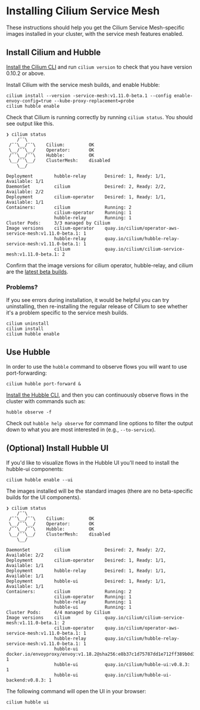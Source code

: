 # Installing Cilium Service Mesh

These instructions should help you get the Cilium Service Mesh-specific images installed in your cluster, with the service mesh features enabled. 

## Install Cilium and Hubble

[Install the Cilium CLI](https://docs.cilium.io/en/v1.11/gettingstarted/k8s-install-default/#install-the-cilium-cli) and run `cilium version` to check that you have version 0.10.2 or above.

Install Cilium with the service mesh builds, and enable Hubble:

```
cilium install --version -service-mesh:v1.11.0-beta.1 --config enable-envoy-config=true --kube-proxy-replacement=probe
cilium hubble enable
```

Check that Cilium is running correctly by running `cilium status`. You should see output like this. 

```
❯ cilium status
    /¯¯\
 /¯¯\__/¯¯\    Cilium:         OK
 \__/¯¯\__/    Operator:       OK
 /¯¯\__/¯¯\    Hubble:         OK
 \__/¯¯\__/    ClusterMesh:    disabled
    \__/

Deployment        hubble-relay       Desired: 1, Ready: 1/1, Available: 1/1
DaemonSet         cilium             Desired: 2, Ready: 2/2, Available: 2/2
Deployment        cilium-operator    Desired: 1, Ready: 1/1, Available: 1/1
Containers:       cilium             Running: 2
                  cilium-operator    Running: 1
                  hubble-relay       Running: 1
Cluster Pods:     3/3 managed by Cilium
Image versions    cilium-operator    quay.io/cilium/operator-aws-service-mesh:v1.11.0-beta.1: 1
                  hubble-relay       quay.io/cilium/hubble-relay-service-mesh:v1.11.0-beta.1: 1
                  cilium             quay.io/cilium/cilium-service-mesh:v1.11.0-beta.1: 2
```

Confirm that the image versions for cilium operator, hubble-relay, and cilium are the [latest beta builds](https://github.com/cilium/cilium-service-mesh-beta#image-tags).

### Problems? 

If you see errors during installation, it would be helpful you can try uninstalling, then re-installing the regular release of Cilium to see whether it's a problem specific to the service mesh builds. 

```
cilium uninstall 
cilium install 
cilium hubble enable
```

## Use Hubble 

In order to use the `hubble` command to observe flows you will want to use port-forwarding: 

```
cilium hubble port-forward & 
```

[Install the Hubble CLI](https://docs.cilium.io/en/v1.11/gettingstarted/hubble_setup/#install-the-hubble-client), and then you can continuously observe flows in the cluster with commands such as: 

```
hubble observe -f
```

Check out `hubble help observe` for command line options to filter the output down to what you are most interested in (e.g., `--to-service`).

## (Optional) Install Hubble UI

If you'd like to visualize flows in the Hubble UI you'll need to install the hubble-ui components: 

```
cilium hubble enable --ui 
```

The images installed will be the standard images (there are no beta-specific builds for the UI components). 

```
❯ cilium status
    /¯¯\
 /¯¯\__/¯¯\    Cilium:         OK
 \__/¯¯\__/    Operator:       OK
 /¯¯\__/¯¯\    Hubble:         OK
 \__/¯¯\__/    ClusterMesh:    disabled
    \__/

DaemonSet         cilium             Desired: 2, Ready: 2/2, Available: 2/2
Deployment        cilium-operator    Desired: 1, Ready: 1/1, Available: 1/1
Deployment        hubble-relay       Desired: 1, Ready: 1/1, Available: 1/1
Deployment        hubble-ui          Desired: 1, Ready: 1/1, Available: 1/1
Containers:       cilium             Running: 2
                  cilium-operator    Running: 1
                  hubble-relay       Running: 1
                  hubble-ui          Running: 1
Cluster Pods:     4/4 managed by Cilium
Image versions    cilium             quay.io/cilium/cilium-service-mesh:v1.11.0-beta.1: 2
                  cilium-operator    quay.io/cilium/operator-aws-service-mesh:v1.11.0-beta.1: 1
                  hubble-relay       quay.io/cilium/hubble-relay-service-mesh:v1.11.0-beta.1: 1
                  hubble-ui          docker.io/envoyproxy/envoy:v1.18.2@sha256:e8b37c1d75787dd1e712ff389b0d37337dc8a174a63bed9c34ba73359dc67da7: 1
                  hubble-ui          quay.io/cilium/hubble-ui:v0.8.3: 1
                  hubble-ui          quay.io/cilium/hubble-ui-backend:v0.8.3: 1
```

The following command will open the UI in your browser: 

```
cilium hubble ui
```
